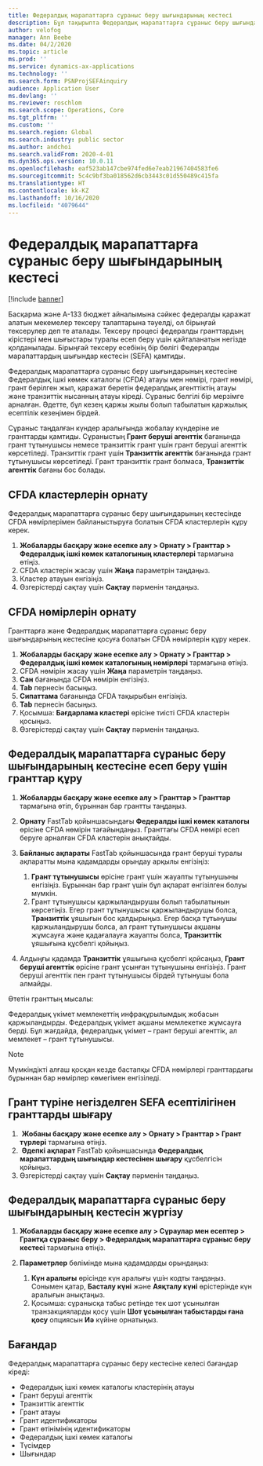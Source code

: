 ```yaml
---
title: Федералдық марапаттарға сұраныс беру шығындарының кестесі
description: Бұл тақырыпта Федералдық марапаттарға сұраныс беру шығындарының кестесі туралы ақпарат берілген.
author: velofog
manager: Ann Beebe
ms.date: 04/2/2020
ms.topic: article
ms.prod: ''
ms.service: dynamics-ax-applications
ms.technology: ''
ms.search.form: PSNProjSEFAinquiry
audience: Application User
ms.devlang: ''
ms.reviewer: roschlom
ms.search.scope: Operations, Core
ms.tgt_pltfrm: ''
ms.custom: ''
ms.search.region: Global
ms.search.industry: public sector
ms.author: andchoi
ms.search.validFrom: 2020-4-01
ms.dyn365.ops.version: 10.0.11
ms.openlocfilehash: eaf523ab147cbe974fed6e7eab21967404583fe6
ms.sourcegitcommit: 5c4c9bf3ba018562d6cb3443c01d550489c415fa
ms.translationtype: HT
ms.contentlocale: kk-KZ
ms.lasthandoff: 10/16/2020
ms.locfileid: "4079644"
---
```

# <a name="schedule-of-expenditures-of-federal-awards-inquiry"></a>Федералдық марапаттарға сұраныс беру шығындарының кестесі

[!include [banner](../includes/banner.md)]

Басқарма және A-133 бюджет айналымына сәйкес федералды қаражат алатын мекемелер тексеру талаптарына тәуелді, ол бірыңғай тексерулер деп те аталады. Тексеру процесі федералды гранттардың кірістері мен шығыстары туралы есеп беру үшін қайталанатын негізде қолданылады. Бірыңғай тексеру есебінің бір бөлігі Федералды марапаттардың шығындар кестесін (SEFA) қамтиды.

Федералдық марапаттарға сұраныс беру шығындарының кестесіне Федералдық ішкі көмек каталогы (CFDA) атауы мен нөмірі, грант нөмірі, грант берілген жыл, қаражат беретін федералдық агенттіктің атауы және транзиттік нысанның атауы кіреді. Сұраныс белгілі бір мерзімге арналған. Әдетте, бұл кезең қаржы жылы болып табылатын қаржылық есептілік кезеңімен бірдей.

Сұраныс таңдалған күндер аралығында жобалау күндеріне ие гранттарды қамтиды. Сұраныстың **Грант беруші агенттік** бағанында грант тұтынушысы немесе транзиттік грант үшін грант беруші агенттік көрсетіледі. Транзиттік грант үшін **Транзиттік агенттік** бағанында грант тұтынушысы көрсетіледі. Грант транзиттік грант болмаса, **Транзиттік агенттік** бағаны бос болады.

## <a name="set-up-the-cfda-clusters"></a>CFDA кластерлерін орнату

Федералдық марапаттарға сұраныс беру шығындарының кестесінде CFDA нөмірлерімен байланыстыруға болатын CFDA кластерлерін құру керек.

1. **Жобаларды басқару және есепке алу \> Орнату \> Гранттар \> Федералдық ішкі көмек каталогының кластерлері** тармағына өтіңіз.
2. CFDA кластерін жасау үшін **Жаңа** параметрін таңдаңыз.
3. Кластер атауын енгізіңіз.
4. Өзгерістерді сақтау үшін **Сақтау** пәрменін таңдаңыз.

## <a name="set-up-cfda-numbers"></a>CFDA нөмірлерін орнату

Гранттарға және Федералдық марапаттарға сұраныс беру шығындарының кестесіне қосуға болатын CFDA нөмірлерін құру керек.

1. **Жобаларды басқару және есепке алу \> Орнату \> Гранттар \> Федералдық ішкі көмек каталогының нөмірлері** тармағына өтіңіз.
2. CFDA нөмірін жасау үшін **Жаңа** параметрін таңдаңыз.
3. **Сан** бағанында CFDA нөмірін енгізіңіз.
4. **Tab** пернесін басыңыз.
5. **Сипаттама** бағанында CFDA тақырыбын енгізіңіз.
6. **Tab** пернесін басыңыз.
7. Қосымша: **Бағдарлама кластері** өрісіне тиісті CFDA кластерін қосыңыз.
8. Өзгерістерді сақтау үшін **Сақтау** пәрменін таңдаңыз.

## <a name="set-up-grants-to-report-for-the-schedule-of-expenditures-of-federal-awards-inquiry"></a>Федералдық марапаттарға сұраныс беру шығындарының кестесіне есеп беру үшін гранттар құру

1. **Жобаларды басқару және есепке алу \> Гранттар \> Гранттар** тармағына өтіп, бұрыннан бар грантты таңдаңыз.
2. **Орнату** FastTab қойыншасындағы **Федералды ішкі көмек каталогы** өрісіне CFDA нөмірін тағайындаңыз. Гранттағы CFDA нөмірі есеп беруге арналған CFDA кластерін анықтайды.
3. **Байланыс ақпараты** FastTab қойыншасында грант беруші туралы ақпаратты мына қадамдарды орындау арқылы енгізіңіз:

    1. **Грант тұтынушысы** өрісіне грант үшін жауапты тұтынушыны енгізіңіз. Бұрыннан бар грант үшін бұл ақпарат енгізілген болуы мүмкін.
    2. Грант тұтынушысы қаржыландырушы болып табылатынын көрсетіңіз. Егер грант тұтынушысы қаржыландырушы болса, **Транзиттік** ұяшығын бос қалдырыңыз. Егер басқа тұтынушы қаржыландырушы болса, ал грант тұтынушысы ақшаны жұмсауға және қадағалауға жауапты болса, **Транзиттік** ұяшығына құсбелгі қойыңыз.

4. Алдыңғы қадамда **Транзиттік** ұяшығына құсбелгі қойсаңыз, **Грант беруші агенттік** өрісіне грант ұсынған тұтынушыны енгізіңіз. Грант беруші агенттік пен грант тұтынушысы бірдей тұтынушы бола алмайды.

Өтетін гранттың мысалы:

Федералдық үкімет мемлекеттің инфрақұрылымдық жобасын қаржыландырды. Федералдық үкімет ақшаны мемлекетке жұмсауға берді. Бұл жағдайда, федералдық үкімет – грант беруші агенттік, ал мемлекет – грант тұтынушысы.

> [!NOTE] 
> Мүмкіндікті алғаш қосқан кезде бастапқы CFDA нөмірлері гранттардағы бұрыннан бар нөмірлер көмегімен енгізіледі.

## <a name="exclude-grants-from-sefa-reporting-based-on-the-grant-type"></a>Грант түріне негізделген SEFA есептілігінен гранттарды шығару

1.  **Жобаны басқару және есепке алу \> Орнату \> Гранттар \> Грант түрлері** тармағына өтіңіз.
2.  **Әдепкі ақпарат** FastTab қойыншасында **Федералдық марапаттардың шығындар кестесінен шығару** құсбелгісін қойыңыз.
3. Өзгерістерді сақтау үшін **Сақтау** пәрменін таңдаңыз.

## <a name="run-the-schedule-of-expenditures-of-federal-awards-inquiry"></a>Федералдық марапаттарға сұраныс беру шығындарының кестесін жүргізу

1. **Жобаларды басқару және есепке алу \> Сұраулар мен есептер \> Грантқа сұраныс беру \> Федералдық марапаттарға сұраныс беру кестесі** тармағына өтіңіз.
2. **Параметрлер** бөлімінде мына қадамдарды орындаңыз:

    1. **Күн аралығы** өрісінде күн аралығы үшін кодты таңдаңыз. Сонымен қатар, **Басталу күні** және **Аяқталу күні** өрістерінде күн аралығын анықтаңыз.
    2. Қосымша: сұранысқа табыс ретінде тек шот ұсынылған транзакцияларды қосу үшін **Шот ұсынылған табыстарды ғана қосу** опциясын **Иә** күйіне орнатыңыз.

## <a name="columns"></a>Бағандар

Федералдық марапаттарға сұраныс беру кестесіне келесі бағандар кіреді:

- Федералдық ішкі көмек каталогы кластерінің атауы
- Грант беруші агенттік
- Транзиттік агенттік
- Грант атауы
- Грант идентификаторы
- Грант өтінімінің идентификаторы
- Федералдық ішкі көмек каталогы
- Түсімдер
- Шығындар
